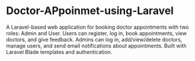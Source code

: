 # Doctor-APpoinmet-using-Laravel
A Laravel-based web application for booking doctor appointments with two roles: Admin and User. Users can register, log in, book appointments, view doctors, and give feedback. Admins can log in, add/view/delete doctors, manage users, and send email notifications about appointments. Built with Laravel Blade templates and authentication.
